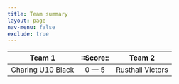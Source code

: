 ```yaml
---
title: Team summary
layout: page
nav-menu: false
exclude: true
---
```




|      Team 1       |  ::Score::  |      Team 2      |
|:-----------------:|:-----------:|:----------------:|
| Charing U10 Black | 0 &mdash; 5 | Rusthall Victors |

 <br /><br /><br />